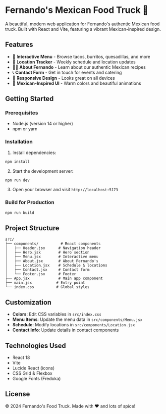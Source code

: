 # Fernando's Mexican Food Truck 🌮

A beautiful, modern web application for Fernando's authentic Mexican food truck. Built with React and Vite, featuring a vibrant Mexican-inspired design.

## Features

- 🌮 **Interactive Menu** - Browse tacos, burritos, quesadillas, and more
- 📍 **Location Tracker** - Weekly schedule and location updates
- 👨‍🍳 **About Fernando** - Learn about our authentic Mexican recipes
- 📞 **Contact Form** - Get in touch for events and catering
- 📱 **Responsive Design** - Looks great on all devices
- 🎨 **Mexican-Inspired UI** - Warm colors and beautiful animations

## Getting Started

### Prerequisites

- Node.js (version 14 or higher)
- npm or yarn

### Installation

1. Install dependencies:
```bash
npm install
```

2. Start the development server:
```bash
npm run dev
```

3. Open your browser and visit `http://localhost:5173`

### Build for Production

```bash
npm run build
```

## Project Structure

```
src/
├── components/          # React components
│   ├── Header.jsx      # Navigation header
│   ├── Hero.jsx        # Hero section
│   ├── Menu.jsx        # Interactive menu
│   ├── About.jsx       # About Fernando's
│   ├── Location.jsx    # Schedule & locations
│   ├── Contact.jsx     # Contact form
│   └── Footer.jsx      # Footer
├── App.jsx             # Main app component
├── main.jsx           # Entry point
└── index.css          # Global styles
```

## Customization

- **Colors**: Edit CSS variables in `src/index.css`
- **Menu Items**: Update the menu data in `src/components/Menu.jsx`
- **Schedule**: Modify locations in `src/components/Location.jsx`
- **Contact Info**: Update details in contact components

## Technologies Used

- React 18
- Vite
- Lucide React (icons)
- CSS Grid & Flexbox
- Google Fonts (Fredoka)

## License

© 2024 Fernando's Food Truck. Made with ❤️ and lots of spice! 